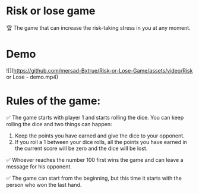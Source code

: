 # Risk or lose game
🏆 The game that can increase the risk-taking stress in you at any moment.

# Demo
![](https://github.com/mersad-Bxtrue/Risk-or-Lose-Game/assets/video/Risk or Lose - demo.mp4)

# Rules of the game:

✅ The game starts with player 1 and starts rolling the dice. You can keep rolling the dice and two things can happen:
1) Keep the points you have earned and give the dice to your opponent.
2) If you roll a 1 between your dice rolls, all the points you have earned in the current score will be zero and the dice will be lost.

✅ Whoever reaches the number 100 first wins the game and can leave a message for his opponent.

✅ The game can start from the beginning, but this time it starts with the person who won the last hand.
